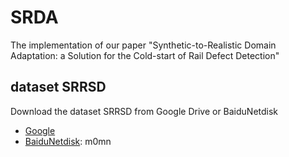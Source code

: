 # SRDA
The implementation of our paper "Synthetic-to-Realistic Domain Adaptation: a Solution for the Cold-start of Rail Defect Detection"

## dataset SRRSD
Download the dataset SRRSD from Google Drive or BaiduNetdisk

- [Google](https://drive.google.com/file/d/1VsgJkRdEg0FR91DssaRCo1Wb47PqZlOv/view?usp=sharing)
- [BaiduNetdisk](https://pan.baidu.com/s/17J0xoVlzxJa4o8YmgHUITw): m0mn
